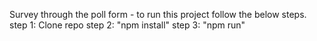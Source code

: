 Survey through the poll form - to run this project follow the below steps.
step 1: Clone repo
step 2: "npm install"
step 3: "npm run"
